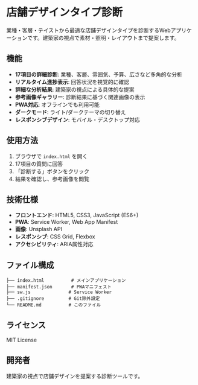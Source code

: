 # 店舗デザインタイプ診断

業種・客層・テイストから最適な店舗デザインタイプを診断するWebアプリケーションです。建築家の視点で素材・照明・レイアウトまで提案します。

## 機能

- **17項目の詳細診断**: 業種、客層、雰囲気、予算、広さなど多角的な分析
- **リアルタイム進捗表示**: 回答状況を視覚的に確認
- **詳細な分析結果**: 建築家の視点による具体的な提案
- **参考画像ギャラリー**: 診断結果に基づく関連画像の表示
- **PWA対応**: オフラインでも利用可能
- **ダークモード**: ライト/ダークテーマの切り替え
- **レスポンシブデザイン**: モバイル・デスクトップ対応

## 使用方法

1. ブラウザで `index.html` を開く
2. 17項目の質問に回答
3. 「診断する」ボタンをクリック
4. 結果を確認し、参考画像を閲覧

## 技術仕様

- **フロントエンド**: HTML5, CSS3, JavaScript (ES6+)
- **PWA**: Service Worker, Web App Manifest
- **画像**: Unsplash API
- **レスポンシブ**: CSS Grid, Flexbox
- **アクセシビリティ**: ARIA属性対応

## ファイル構成

```
├── index.html          # メインアプリケーション
├── manifest.json       # PWAマニフェスト
├── sw.js              # Service Worker
├── .gitignore         # Git除外設定
└── README.md          # このファイル
```

## ライセンス

MIT License

## 開発者

建築家の視点で店舗デザインを提案する診断ツールです。
